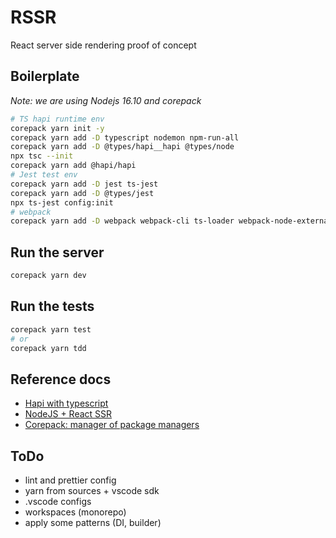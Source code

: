 
# RSSR

React server side rendering proof of concept

## Boilerplate

*Note: we are using Nodejs 16.10 and corepack*
```bash
# TS hapi runtime env
corepack yarn init -y
corepack yarn add -D typescript nodemon npm-run-all
corepack yarn add -D @types/hapi__hapi @types/node
npx tsc --init
corepack yarn add @hapi/hapi
# Jest test env
corepack yarn add -D jest ts-jest
corepack yarn add -D @types/jest
npx ts-jest config:init
# webpack
corepack yarn add -D webpack webpack-cli ts-loader webpack-node-externals
```

## Run the server

```bash
corepack yarn dev
```

## Run the tests

```bash
corepack yarn test
# or
corepack yarn tdd
```

## Reference docs

- [Hapi with typescript](https://www.solarwinter.net/using-typescript-with-hapi/)
- [NodeJS + React SSR](https://nils-mehlhorn.de/posts/typescript-nodejs-react-ssr)
- [Corepack: manager of package managers](https://dev.to/cloudx/corepack-the-node-js-manager-of-package-managers-44dd)

## ToDo
- lint and prettier config
- yarn from sources + vscode sdk
- .vscode configs
- workspaces (monorepo)
- apply some patterns (DI, builder)
